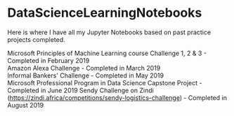# DataScienceLearningNotebooks
Here is where I have all my Jupyter Notebooks based on past practice projects completed.                                                                                  

Microsoft Principles of Machine Learning course Challenge 1, 2 & 3 - Completed in February 2019                                                                    
Amazon Alexa Challenge - Completed in March 2019                                                                                 
Informal Bankers' Challenge - Completed in May 2019                                                                                 
Microsoft Professional Program in Data Science Capstone Project - Completed in June 2019
Sendy Challenge on Zindi (https://zindi.africa/competitions/sendy-logistics-challenge) - Completed in August 2019
